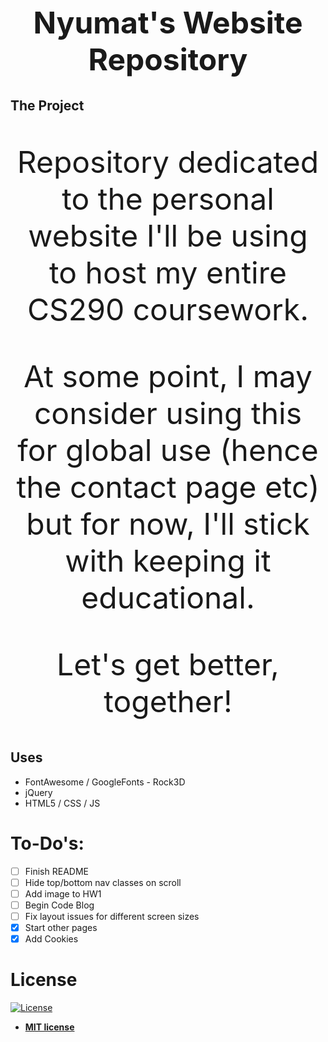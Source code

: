 <h1 align="center" style="font-size: 3rem;">Nyumat's Website Repository</h1>

## The Project

<p align="center" style="font-size: 3rem;">Repository dedicated to the personal website I'll be using to host my entire CS290 coursework.</p>

<p align="center" style="font-size: 3rem;"> At some point, I may consider using this for global use (hence the contact page etc) but for now, I'll stick with keeping it educational.</p>

<p align="center" style="font-size: 3rem;">Let's get better, together!</p>

## Uses 

- FontAwesome / GoogleFonts - Rock3D
- jQuery
- HTML5 / CSS / JS

# To-Do's:

- [ ] Finish README
- [ ] Hide top/bottom nav classes on scroll
- [ ] Add image to HW1
- [ ] Begin Code Blog
- [ ] Fix layout issues for different screen sizes
- [x] Start other pages
- [x] Add Cookies

# License

[![License](http://img.shields.io/:license-mit-blue.svg?style=flat-square)](http://badges.mit-license.org)

- **[MIT license](http://opensource.org/licenses/mit-license.php)**
